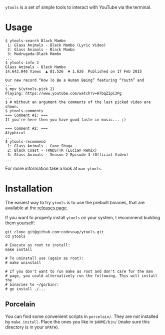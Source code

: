 `ytools` is a set of simple tools to interact with YouTube via the terminal.

# Usage
```console
$ ytools-search Black Mambo
 1: Glass Animals - Black Mambo (Lyric Video)
 2: Glass Animals - Black Mambo
 3: Madrugada-Black Mambo
...
$ ytools-info 2
Glass Animals - Black Mambo
14.643.046 Views  ▲ 81.526  ▼ 1.626  Published on 17 Feb 2015

Our new record “How To Be a Human Being” featuring “Youth” and
...
$ mpv $(ytools-pick 2)
Playing: https://www.youtube.com/watch?v=H7bqZIpC3Pg
...
$ # Without an argument the comments of the last picked video are shown:
$ ytools-comments
=== Comment #1: ===
If you're here then you have good taste in music... ;)

=== Comment #2: ===
Atyphical
...
$ ytools-recommend
 1: Glass Animals - Cane Shuga
 2: Black Coast - TRNDSTTR (Lucian Remix)
 3: Glass Animals - Season 2 Episode 3 (Official Video)
...
```

For more information take a look at `man ytools`.

# Installation
The easiest way to try `ytools` is to use the prebuilt binaries, that
are available at the [releases
page](https://github.com/codesoap/ytools/releases).

If you want to properly install `ytools` on your system, I recommend
building them yourself:

```shell
git clone git@github.com:codesoap/ytools.git
cd ytools

# Execute as root to install:
make install

# To uninstall use (again as root):
# make uninstall

# If you don't want to run make as root and don't care for the man
# page, you could alternatively run the following. This will install the
# binaries to ~/go/bin/:
# go install ./...
```

## Porcelain
You can find some convenient scripts in `porcelain/`. They are *not*
installed by `make install`. Place the ones you like in `$HOME/bin/`
(make sure this directory is in your `$PATH`).
